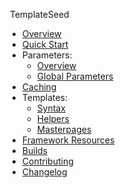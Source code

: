 &nbsp;TemplateSeed

- [Overview](README.md)
- [Quick Start](quick-start.md)
- Parameters:
  - [Overview](parameters.md)
  - [Global Parameters](global-parameters.md)
- [Caching](caching.md)
- Templates:
  - [Syntax](template-syntax.md)
  - [Helpers](template-helpers.md)
  - [Masterpages](template-masterpages.md)
- [Framework Resources](framework-resources.md)
- [Builds](builds.md)
- [Contributing](contributing.md)
- [Changelog](changelog.md)
